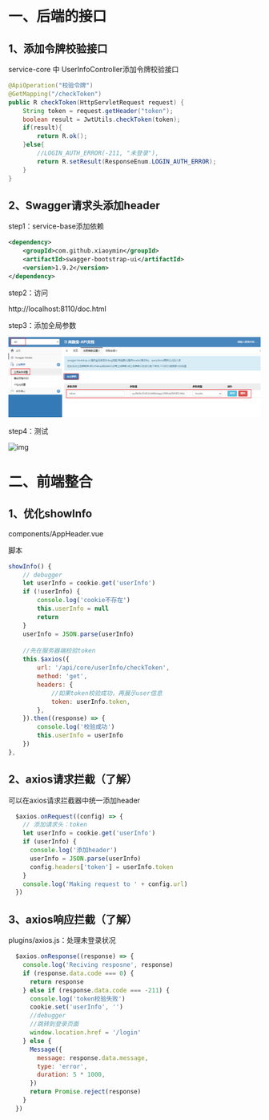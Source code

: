 # 一、后端的接口

## 1、添加令牌校验接口

service-core 中 UserInfoController添加令牌校验接口 

```java
@ApiOperation("校验令牌")
@GetMapping("/checkToken")
public R checkToken(HttpServletRequest request) {
    String token = request.getHeader("token");
    boolean result = JwtUtils.checkToken(token);
    if(result){
        return R.ok();
    }else{
        //LOGIN_AUTH_ERROR(-211, "未登录"),
        return R.setResult(ResponseEnum.LOGIN_AUTH_ERROR);
    }
}
```

## 2、Swagger请求头添加header

step1：service-base添加依赖 

```xml
<dependency>
    <groupId>com.github.xiaoymin</groupId>
    <artifactId>swagger-bootstrap-ui</artifactId>
    <version>1.9.2</version>
</dependency>
```

step2：访问

http://localhost:8110/doc.html

step3：添加全局参数

![img](https://raw.githubusercontent.com/Eneru7/img/main/img_folder/3f32025b-9497-4c0a-8d52-c2c6c85662c5.png)

step4：测试

![img](E:/pro/WizNote/My%20Knowledge/temp/b2d0441c-78e7-4114-aa93-a7c5137e3c0a/128/index_files/7c8009ff-d0e0-4a1c-848c-c8b30fa3d87d.png)

# 二、前端整合

## 1、优化showInfo

components/AppHeader.vue

脚本 

```js
showInfo() {
    // debugger
    let userInfo = cookie.get('userInfo')
    if (!userInfo) {
        console.log('cookie不存在')
        this.userInfo = null
        return
    }
    userInfo = JSON.parse(userInfo)
    
    //先在服务器端校验token
    this.$axios({
        url: '/api/core/userInfo/checkToken',
        method: 'get',
        headers: {
            //如果token校验成功，再展示user信息
            token: userInfo.token,
        },
    }).then((response) => {
        console.log('校验成功')
        this.userInfo = userInfo
    })
},
```

## 2、axios请求拦截（了解）

可以在axios请求拦截器中统一添加header 

```js
  $axios.onRequest((config) => {
    // 添加请求头：token
    let userInfo = cookie.get('userInfo')
    if (userInfo) {
      console.log('添加header')
      userInfo = JSON.parse(userInfo)
      config.headers['token'] = userInfo.token
    }
    console.log('Making request to ' + config.url)
  })
```

## 3、axios响应拦截（了解）

plugins/axios.js：处理未登录状况 

```js
  $axios.onResponse((response) => {
    console.log('Reciving resposne', response)
    if (response.data.code === 0) {
      return response
    } else if (response.data.code === -211) {
      console.log('token校验失败')
      cookie.set('userInfo', '')
      //debugger
      //跳转到登录页面
      window.location.href = '/login'
    } else {
      Message({
        message: response.data.message,
        type: 'error',
        duration: 5 * 1000,
      })
      return Promise.reject(response)
    }
  })
```